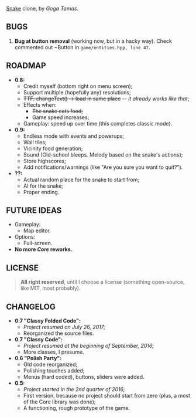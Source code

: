 [Snake](https://en.wikipedia.org/wiki/Snake_(video_game) "Wikipedia article") clone, by _Goga Tamas_.

## BUGS ##
1. **Bug at button removal** (working now, but in a hacky way). Check commented out ~Button in `game/entities.hpp, line 47`.

## ROADMAP ##
- **0.8:**
  - Credit myself (bottom right on menu screen);
  - Support multiple (hopefully any) resolutions;
  - ~~TTF: changeText() -> load in same place~~ -- _it already works like that_;
  - Effects when:
    - ~~The snake eats food;~~
    - Game speed increases;
  - Gameplay: speed up over time (this completes classic mode).
- **0.9:**
  - Endless mode with events and powerups;
  - Wall tiles;
  - Vicinity food generation;
  - Sound (Old-school bleeps. Melody based on the snake's actions);
  - Store highscores;
  - Add notifications/warnings (like "Are you sure you want to quit?").
- **??:**
  - Actual random place for the snake to start from;
  - AI for the snake;
  - Proper ending.

## FUTURE IDEAS ##
- Gameplay:
  - Map editor.
- Options:
  - Full-screen.
- **No more _Core_ reworks.**

## LICENSE ##
> **All right reserved**, until I choose a license (something open-source, like MIT, most probably).

## CHANGELOG ##
- **0.7 "Classy Folded Code":**
  - _Project resumed on July 26, 2017;_
  - Reorganized the source files.
- **0.7 "Classy Code":**
  - _Project resumed at the beginning of September, 2016;_
  - More classes, I presume.
- **0.6 "Polish Party":**
  - Old code reorganized;
  - Polishing touches added;
  - Menus (hard coded), buttons, sliders were added.
- **0.5:**
  - _Project started in the 2nd quarter of 2016;_
  - First version, because no project should start from zero (plus, a most of the Core library was done);
  - A functioning, rough prototype of the game.
